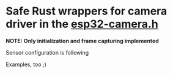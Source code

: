# Safe Rust wrappers for camera driver in the [esp32-camera.h](https://github.com/espressif/esp32-camera/)

**NOTE: Only initialization and frame capturing implemented**

Sensor configuration is following

Examples, too ;)